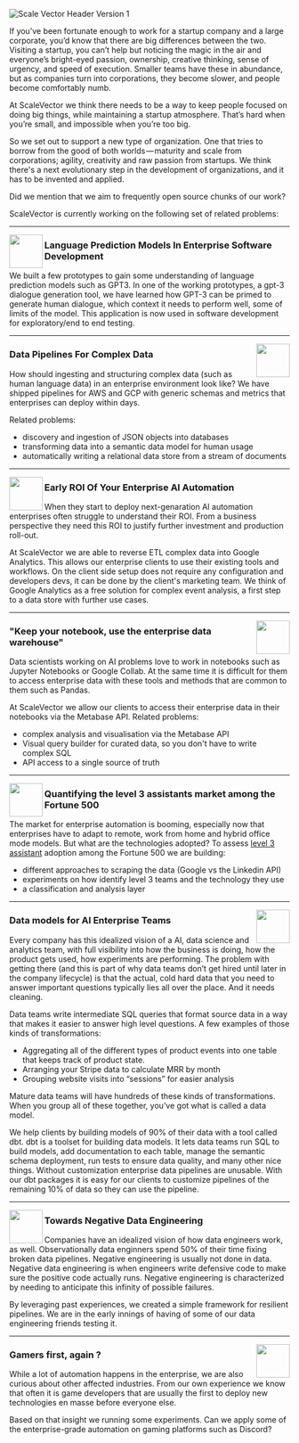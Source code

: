 ![Scale Vector Header Version 1](https://github.com/scale-vector/.github/blob/main/Scale-Vector-Web-Banner-2.jpg)
 
If you’ve been fortunate enough to work for a startup company and a large corporate, you’d know that there are big differences between the two. Visiting a startup, you can’t help but noticing the magic in the air and everyone’s bright-eyed passion, ownership, creative thinking, sense of urgency, and speed of execution. Smaller teams have these in abundance, but as companies turn into corporations, they become slower, and people become comfortably numb.

At ScaleVector we think there needs to be a way to keep people focused on doing big things, while maintaining a startup atmosphere. That’s hard when you’re small, and impossible when you’re too big.

So we set out to support a new type of organization. One that tries to borrow from the good of both worlds — maturity and scale from corporations; agility, creativity and raw passion from startups. We think there's a next evolutionary step in the development of organizations, and it has to be invented and applied.

Did we mention that we aim to frequently open source chunks of our work? 

ScaleVector is currently working on the following set of related problems:

 ---
 
 <p>
  <img width="60" align='left' src="https://github.com/scale-vector/.github/blob/main/circle-1.png">
</p>
 
### Language Prediction Models In Enterprise Software Development 

We built a few prototypes to gain some understanding of language prediction models such as GPT3. In one of the working prototypes, a gpt-3 dialogue generation tool, we have learned how GPT-3 can be primed to generate human dialogue, which context it needs to perform well, some of limits of the model.
This application is now used in software development for exploratory/end to end testing.

 ---
 
 <p>
  <img width="60" align='right' src="https://github.com/scale-vector/.github/blob/main/circle-2.png">
</p>
 
### Data Pipelines For Complex Data

How should ingesting and structuring complex data (such as human language data) in an enterprise environment look like? 
We have shipped pipelines for AWS and GCP with generic schemas and metrics that enterprises can deploy within days.

Related problems:
- discovery and ingestion of JSON objects into databases
- transforming data into a semantic data model for human usage
- automatically writing a relational data store from a stream of documents

 ---
 
 <p>
  <img width="60" align='left' src="https://github.com/scale-vector/.github/blob/main/circle-7.png">
</p>
 
### Early ROI Of Your Enterprise AI Automation

When they start to deploy next-genaration AI automation enterprises often struggle to understand their ROI. From a business perspective they need this ROI to justify further investment and production roll-out.

At ScaleVector we are able to reverse ETL complex data into Google Analytics. This allows our enterprise clients to use their existing tools and workflows. 
On the client side setup does not require any configuration and developers devs, it can be done by the client's marketing team. We think of Google Analytics as a free solution for complex event analysis, a first step to a data store with further use cases.
 
 ---
 
 <p>
  <img width="60" align='right' src="https://github.com/scale-vector/.github/blob/main/circle-8.png">
</p>
 
### "Keep your notebook, use the enterprise data warehouse"  

Data scientists working on AI problems love to work in notebooks such as Jupyter Notebooks or Google Collab. 
At the same time it is difficult for them to access enterprise data with these tools and methods that are common to them such as Pandas.  

At ScaleVector we allow our clients to access their enterprise data in their notebooks via the Metabase API. 
Related problems:

- complex analysis and visualisation via the Metabase API
- Visual query builder for curated data, so you don't have to write complex SQL
- API access to a single source of truth

 ---
 
 <p>
  <img width="60" align='left' src="https://github.com/scale-vector/.github/blob/main/circle-4.png">
</p>
 
### Quantifying the level 3 assistants market among the Fortune 500  

The market for enterprise automation is booming, especially now that enterprises have to adapt to remote, work from home and hybrid office mode models. 
But what are the technologies adopted? To assess [level 3 assistant](https://rasa.com/blog/5-levels-of-conversational-ai-2020-update/) adoption among the Fortune 500 we are building:
- different approaches to scraping the data (Google vs the Linkedin API)
- experiments on how identify level 3 teams and the technology they use
- a classification and analysis layer

 ---
 
 <p>
  <img width="60" align='right' src="https://github.com/scale-vector/.github/blob/main/circle-3.png">
</p>
 
### Data models for AI Enterprise Teams  

Every company has this idealized vision of a AI, data science and analytics team, with full visibility into how the business is doing, how the product gets used, how experiments are performing. The problem with getting there (and this is part of why data teams don’t get hired until later in the company lifecycle) is that the actual, cold hard data that you need to answer important questions typically lies all over the place. And it needs cleaning. 

Data teams write intermediate SQL queries that format source data in a way that makes it easier to answer  high level questions. A few examples of those kinds of transformations:
- Aggregating all of the different types of product events into one table that keeps track of product state.
- Arranging your Stripe data to calculate MRR by month
- Grouping website visits into “sessions” for easier analysis

Mature data teams will have hundreds of these kinds of transformations. When you group all of these together, you’ve got what is called a data model.

We help clients by building models of 90% of their data with a tool called dbt. dbt is a toolset for building data models. It lets data teams run SQL to build models, add documentation to each table, manage the semantic schema deployment, run tests to ensure data quality, and many other nice things. Without customization enterprise data pipelines are unusable. With our dbt packages it is easy for our clients to customize pipelines of the remaining 10% of data so they can use the pipeline.

 ---
 
 <p>
  <img width="60" align='left' src="https://github.com/scale-vector/.github/blob/main/circle-6.png">
</p>
 
### Towards Negative Data Engineering  

Companies have an idealized vision of how data engineers work, as well. Observationally data enginners spend 50% of their time fixing broken data pipelines. Negative engineering is usually not done in data. Negative data engineering is when engineers write defensive code to make sure the positive code actually runs. Negative engineering is characterized by needing to anticipate this infinity of possible failures.

By leveraging past experiences, we created a simple framework for resilient pipelines. We are in the early innings of having of some of our data engineering friends testing it. 

 ---
 
 <p>
  <img width="60" align='right' src="https://github.com/scale-vector/.github/blob/main/circle-5.png">
</p>

### Gamers first, again ?   

While a lot of automation happens in the enterprise, we are also curious about other affected industries. From our own experience we know that often it is game developers that are usually the first to deploy new technologies en masse before everyone else. 

Based on that insight we running some experiments. Can we apply some of the enterprise-grade automation on gaming platforms such as Discord?  



